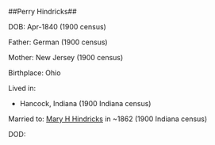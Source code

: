 ##Perry Hindricks##

DOB: Apr-1840 (1900 census)

Father: German (1900 census)

Mother: New Jersey (1900 census)

Birthplace: Ohio 

Lived in:

* Hancock, Indiana (1900 Indiana census)

Married to: [Mary H Hindricks](./Mary-H-Hindricks.md) in ~1862 (1900 Indiana census)

DOD: 